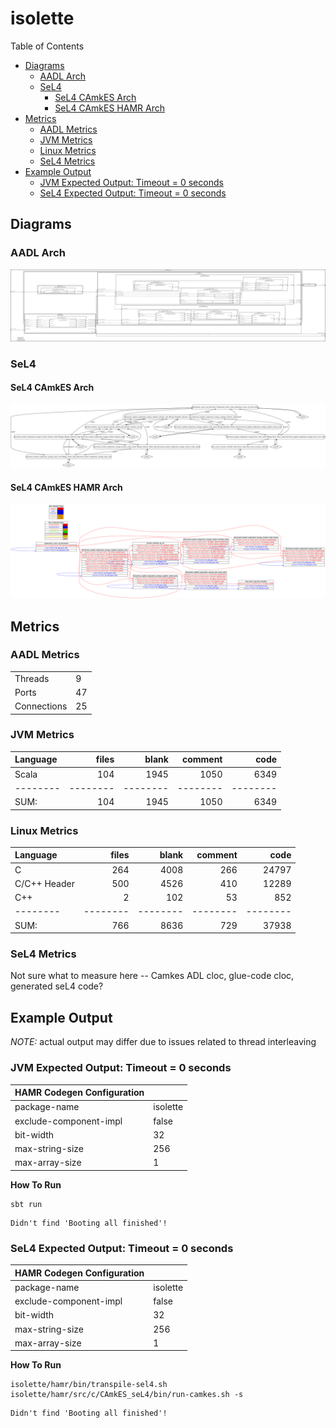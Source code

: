 # isolette

 Table of Contents
  * [Diagrams](#diagrams)
    * [AADL Arch](#aadl-arch)
    * [SeL4](#sel4)
      * [SeL4 CAmkES Arch](#sel4-camkes-arch)
      * [SeL4 CAmkES HAMR Arch](#sel4-camkes-hamr-arch)
  * [Metrics](#metrics)
    * [AADL Metrics](#aadl-metrics)
    * [JVM Metrics](#jvm-metrics)
    * [Linux Metrics](#linux-metrics)
    * [SeL4 Metrics](#sel4-metrics)
  * [Example Output](#example-output)
    * [JVM Expected Output: Timeout = 0 seconds](#jvm-expected-output-timeout--0-seconds)
    * [SeL4 Expected Output: Timeout = 0 seconds](#sel4-expected-output-timeout--0-seconds)

## Diagrams
### AADL Arch
![AADL Arch](aadl/diagrams/aadl-arch.png)

### SeL4
#### SeL4 CAmkES Arch
![SeL4 CAmkES Arch](aadl/diagrams/CAmkES-arch-SeL4.svg)

#### SeL4 CAmkES HAMR Arch
![SeL4 CAmkES HAMR Arch](aadl/diagrams/CAmkES-HAMR-arch-SeL4.svg)

## Metrics
### AADL Metrics
| | |
|--|--|
|Threads|9|
|Ports|47|
|Connections|25|

### JVM Metrics

Language|files|blank|comment|code
:-------|-------:|-------:|-------:|-------:
Scala|104|1945|1050|6349
--------|--------|--------|--------|--------
SUM:|104|1945|1050|6349

### Linux Metrics

Language|files|blank|comment|code
:-------|-------:|-------:|-------:|-------:
C|264|4008|266|24797
C/C++ Header|500|4526|410|12289
C++|2|102|53|852
--------|--------|--------|--------|--------
SUM:|766|8636|729|37938

### SeL4 Metrics
Not sure what to measure here -- Camkes ADL cloc, glue-code cloc, generated seL4 code?

## Example Output
*NOTE:* actual output may differ due to issues related to thread interleaving
### JVM Expected Output: Timeout = 0 seconds

  |HAMR Codegen Configuration| |
  |--|--|
  | package-name | isolette |
  | exclude-component-impl | false |
  | bit-width | 32 |
  | max-string-size | 256 |
  | max-array-size | 1 |


  **How To Run**
  ```
  sbt run
  ```

  ```
  Didn't find 'Booting all finished'!
  ```

### SeL4 Expected Output: Timeout = 0 seconds

  |HAMR Codegen Configuration| |
  |--|--|
  | package-name | isolette |
  | exclude-component-impl | false |
  | bit-width | 32 |
  | max-string-size | 256 |
  | max-array-size | 1 |


  **How To Run**
  ```
  isolette/hamr/bin/transpile-sel4.sh
  isolette/hamr/src/c/CAmkES_seL4/bin/run-camkes.sh -s
  ```

  ```
  Didn't find 'Booting all finished'!
  ```